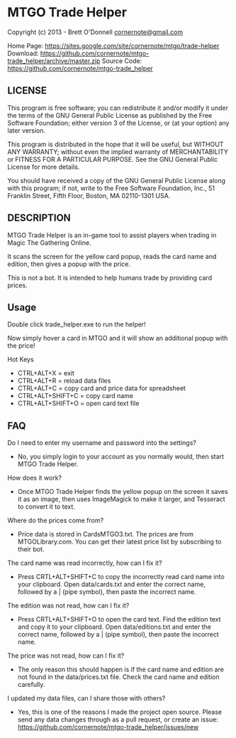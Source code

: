 # MTGO Trade Helper

Copyright (c) 2013 - Brett O'Donnell <cornernote@gmail.com>

Home Page: https://sites.google.com/site/cornernote/mtgo/trade-helper
Download: https://github.com/cornernote/mtgo-trade_helper/archive/master.zip
Source Code: https://github.com/cornernote/mtgo-trade_helper


## LICENSE

This program is free software; you can redistribute it and/or modify it under the terms of the GNU General Public License as published by the Free Software Foundation; either version 3 of the License, or (at your option) any later version.

This program is distributed in the hope that it will be useful, but WITHOUT ANY WARRANTY; without even the implied warranty of MERCHANTABILITY or FITNESS FOR A PARTICULAR PURPOSE.  See the GNU General Public License for more details.

You should have received a copy of the GNU General Public License along with this program; if not, write to the Free Software Foundation, Inc., 51 Franklin Street, Fifth Floor, Boston, MA 02110-1301 USA.


## DESCRIPTION

MTGO Trade Helper is an in-game tool to assist players when trading in Magic The Gathering Online.

It scans the screen for the yellow card popup, reads the card name and edition, then gives a popup with the price.

This is not a bot.  It is intended to help humans trade by providing card prices.


## Usage

Double click trade_helper.exe to run the helper!

Now simply hover a card in MTGO and it will show an additional popup with the price!

Hot Keys
- CTRL+ALT+X = exit
- CTRL+ALT+R = reload data files
- CTRL+ALT+C = copy card and price data for spreadsheet
- CTRL+ALT+SHIFT+C = copy card name
- CTRL+ALT+SHIFT+O = open card text file


## FAQ

Do I need to enter my username and password into the settings?
- No, you simply login to your account as you normally would, then start MTGO Trade Helper.

How does it work?
- Once MTGO Trade Helper finds the yellow popup on the screen it saves it as an image, then uses ImageMagick to make it larger, and Tesseract to convert it to text.

Where do the prices come from?
- Price data is stored in CardsMTGO3.txt.  The prices are from MTGOLibrary.com.  You can get their latest price list by subscribing to their bot.

The card name was read incorrectly, how can I fix it?
- Press CRTL+ALT+SHIFT+C to copy the incorrectly read card name into your clipboard.  Open data/cards.txt and enter the correct name, followed by a | (pipe symbol), then paste the incorrect name.

The edition was not read, how can I fix it?
- Press CRTL+ALT+SHIFT+O to open the card text.  Find the edition text and copy it to your clipboard.  Open data/editions.txt and enter the correct name, followed by a | (pipe symbol), then paste the incorrect name.

The price was not read, how can I fix it?
- The only reason this should happen is if the card name and edition are not found in the data/prices.txt file.  Check the card name and edition carefully.

I updated my data files, can I share those with others?
- Yes, this is one of the reasons I made the project open source.  Please send any data changes through as a pull request, or create an issue: https://github.com/cornernote/mtgo-trade_helper/issues/new
